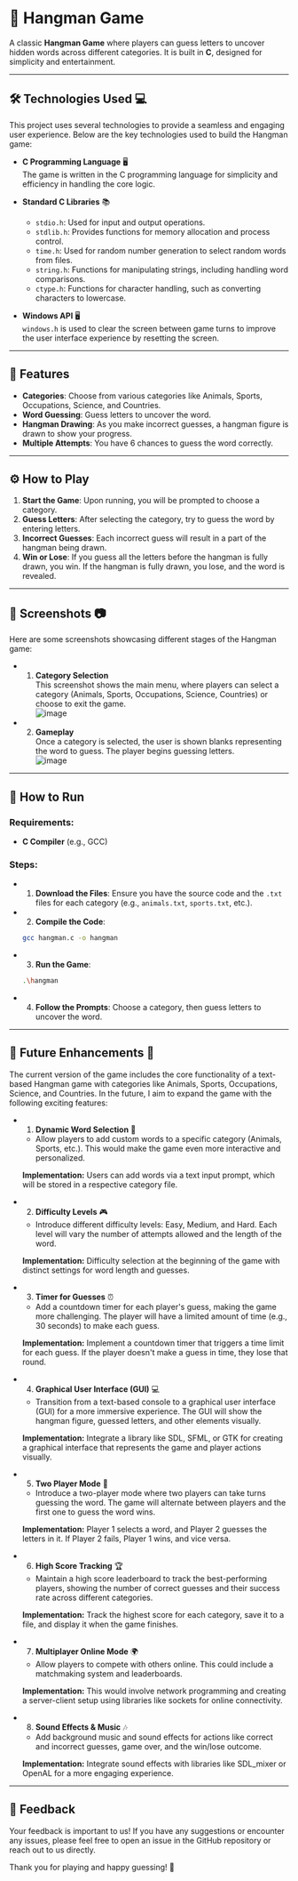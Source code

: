 # 🧩 Hangman Game

A classic **Hangman Game** where players can guess letters to uncover hidden words across different categories. It is built in **C**, designed for simplicity and entertainment.

---

## 🛠️ **Technologies Used** 💻

This project uses several technologies to provide a seamless and engaging user experience. Below are the key technologies used to build the Hangman game:

- **C Programming Language** 🖥️  
  The game is written in the C programming language for simplicity and efficiency in handling the core logic.

- **Standard C Libraries** 📚  
  - `stdio.h`: Used for input and output operations.
  - `stdlib.h`: Provides functions for memory allocation and process control.
  - `time.h`: Used for random number generation to select random words from files.
  - `string.h`: Functions for manipulating strings, including handling word comparisons.
  - `ctype.h`: Functions for character handling, such as converting characters to lowercase.

- **Windows API** 🖥️  
  `windows.h` is used to clear the screen between game turns to improve the user interface experience by resetting the screen.

---

## 🔧 Features
- **Categories**: Choose from various categories like Animals, Sports, Occupations, Science, and Countries.
- **Word Guessing**: Guess letters to uncover the word.
- **Hangman Drawing**: As you make incorrect guesses, a hangman figure is drawn to show your progress.
- **Multiple Attempts**: You have 6 chances to guess the word correctly.

---

## ⚙️ How to Play
1. **Start the Game**: Upon running, you will be prompted to choose a category.
2. **Guess Letters**: After selecting the category, try to guess the word by entering letters. 
3. **Incorrect Guesses**: Each incorrect guess will result in a part of the hangman being drawn.
4. **Win or Lose**: If you guess all the letters before the hangman is fully drawn, you win. If the hangman is fully drawn, you lose, and the word is revealed.

---

## 📸 **Screenshots** 📷

Here are some screenshots showcasing different stages of the Hangman game:

 - 1. **Category Selection**  
   This screenshot shows the main menu, where players can select a category (Animals, Sports, Occupations, Science, Countries) or choose to exit the game.  
   ![image](https://github.com/user-attachments/assets/6b3fd4ae-1b3b-455e-88ca-7f131307d2c5)

 - 2. **Gameplay**  
   Once a category is selected, the user is shown blanks representing the word to guess. The player begins guessing letters.  
   ![image](https://github.com/user-attachments/assets/e233a276-ea3d-4805-b40e-e8c2baece5ab)

---

## 🚀 How to Run
### Requirements:
- **C Compiler** (e.g., GCC)
  
### Steps:
- 1. **Download the Files**: Ensure you have the source code and the `.txt` files for each category (e.g., `animals.txt`, `sports.txt`, etc.).
- 2. **Compile the Code**:
   ```bash
   gcc hangman.c -o hangman
- 3. **Run the Game**:
   ````bash
   .\hangman
- 4. **Follow the Prompts**: Choose a category, then guess letters to uncover the word.

---

## 🧩 **Future Enhancements** 🔮

The current version of the game includes the core functionality of a text-based Hangman game with categories like Animals, Sports, Occupations, Science, and Countries. In the future, I aim to expand the game with the following exciting features:

- 1. **Dynamic Word Selection** 🔄
   - Allow players to add custom words to a specific category (Animals, Sports, etc.). This would make the game even more interactive and personalized.
   
   **Implementation:** Users can add words via a text input prompt, which will be stored in a respective category file.

- 2. **Difficulty Levels** 🎮
   - Introduce different difficulty levels: Easy, Medium, and Hard. Each level will vary the number of attempts allowed and the length of the word.

   **Implementation:** Difficulty selection at the beginning of the game with distinct settings for word length and guesses.

- 3. **Timer for Guesses** ⏰
   - Add a countdown timer for each player's guess, making the game more challenging. The player will have a limited amount of time (e.g., 30 seconds) to make each guess.

   **Implementation:** Implement a countdown timer that triggers a time limit for each guess. If the player doesn't make a guess in time, they lose that round.

- 4. **Graphical User Interface (GUI)** 💻
   - Transition from a text-based console to a graphical user interface (GUI) for a more immersive experience. The GUI will show the hangman figure, guessed letters, and other elements visually.

   **Implementation:** Integrate a library like SDL, SFML, or GTK for creating a graphical interface that represents the game and player actions visually.

- 5. **Two Player Mode** 👫
   - Introduce a two-player mode where two players can take turns guessing the word. The game will alternate between players and the first one to guess the word wins.

   **Implementation:** Player 1 selects a word, and Player 2 guesses the letters in it. If Player 2 fails, Player 1 wins, and vice versa.

- 6. **High Score Tracking** 🏆
   - Maintain a high score leaderboard to track the best-performing players, showing the number of correct guesses and their success rate across different categories.

   **Implementation:** Track the highest score for each category, save it to a file, and display it when the game finishes.

- 7. **Multiplayer Online Mode** 🌍
   - Allow players to compete with others online. This could include a matchmaking system and leaderboards.

   **Implementation:** This would involve network programming and creating a server-client setup using libraries like sockets for online connectivity.

- 8. **Sound Effects & Music** 🎶
   - Add background music and sound effects for actions like correct and incorrect guesses, game over, and the win/lose outcome.

   **Implementation:** Integrate sound effects with libraries like SDL_mixer or OpenAL for a more engaging experience.

---

## 💬 Feedback

Your feedback is important to us! If you have any suggestions or encounter any issues, please feel free to open an issue in the GitHub repository or reach out to us directly.

Thank you for playing and happy guessing! 🎉

